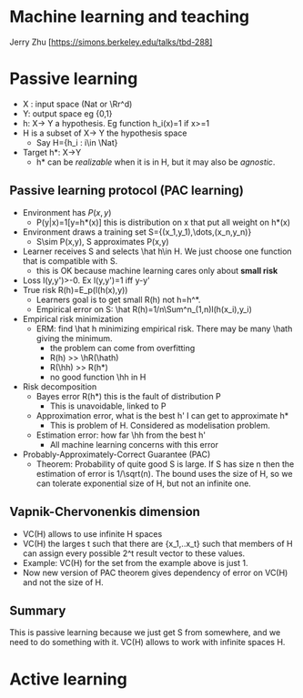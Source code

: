 # Machine learning and teaching
Jerry Zhu
[https://simons.berkeley.edu/talks/tbd-288]

# Passive learning
* X : input space (Nat or \Rr^d)
* Y: output space eg {0,1}
* h: X-> Y a hypothesis. Eg function h_i(x)=1 if x>=1
* H is a subset of X-> Y the hypothesis space
  * Say H={h_i : i\in \Nat}
* Target h*: X->Y
  * h* can be *realizable* when it is in H, but it may also be *agnostic*.
  
## Passive learning protocol (PAC learning)
* Environment has $P(x,y)$ 
  * P(y|x)=1[y=h*(x)] this is distribution on x that put all weight on h*(x)
* Environment draws a training set S={(x_1,y_1),\dots,(x_n,y_n)}
  * S\sim P(x,y), S approximates P(x,y)
* Learner receives S and selects \hat h\in H. We just choose one function that is
  compatible with S.
  * this is OK because machine learning cares only about **small risk**
* Loss l(y,y')>-0. Ex l(y,y')=1 iff y-y'
* True risk R(h)=E_p(l(h(x),y))
  * Learners goal is to get small R(h) not h=h^*.
  * Empirical error on S: \hat R(h)=1/n\Sum^n_(1,n)l(h(x_i),y_i)
* Empirical risk minimization
  * ERM: find \hat h minimizing empirical risk. There may be many \hath giving
    the minimum. 
	* the problem can come from overfitting
  	* R(h) >> \hR(\hath)
  	* R(\hh) >> R(h*)
  	* no good function \hh in H
* Risk decomposition
  * Bayes error R(h*) this is the fault of distribution P
    * This is unavoidable, linked to P
  * Approximation error, what is the best h' I can get to approximate h*
    * This is problem of H. Considered as modelisation problem.
  * Estimation error: how far \hh from the best h'
    * All machine learning concerns with this error
* Probably-Approximately-Correct Guarantee (PAC)
  * Theorem: Probability of quite good S is large. If S has size n then the
    estimation of error is 1/\sqrt(n).  The bound uses the size of H, so we can
    tolerate exponential size of H, but not an infinite one.

##  Vapnik-Chervonenkis dimension
* VC(H) allows to use infinite H spaces
* VC(H) the larges t such that there are {x_1,..x_t} such that members of H can
  assign every possible 2^t result vector to these values.
* Example: VC(H) for the set from the example above is just 1.
* Now new version of PAC theorem gives dependency of error on VC(H) and not the
  size of H.

## Summary
This is passive learning because we just get S from somewhere, and we need to do
something with it. 
VC(H) allows to work with infinite spaces H.

# Active learning



  